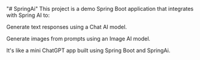 "# SpringAi" 
This project is a demo Spring Boot application that integrates with Spring AI to:

Generate text responses using a Chat AI model.

Generate images from prompts using an Image AI model.

It's like a mini ChatGPT  app built using Spring Boot and SpringAi.

